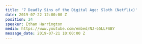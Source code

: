 ```yaml
---
title: '7 Deadly Sins of the Digital Age: Sloth (Netflix)'
date: 2019-07-22 12:00:00 Z
position: 24
speaker: Ethan Harrington
media: https://www.youtube.com/embed/NJ-65LLFABY
message_date: 2019-07-21 10:00:00 Z
---
```


